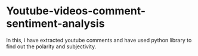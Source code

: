 # Youtube-videos-comment-sentiment-analysis
In this, i have extracted youtube comments and have used python library to find out the polarity and subjectivity.
